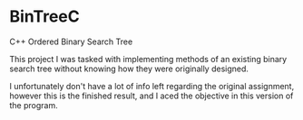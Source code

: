 # BinTreeC
C++ Ordered Binary Search Tree


This project I was tasked with implementing methods of an existing binary search tree without knowing how they were originally designed.

I unfortunately don't have a lot of info left regarding the original assignment, however this is the finished result, and I aced the objective in this version of the program.
